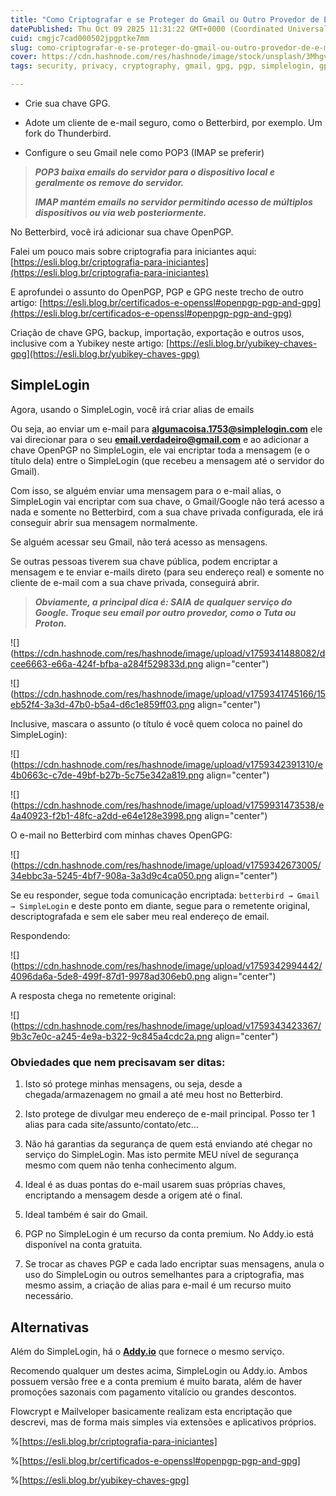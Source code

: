 ```yaml
---
title: "Como Criptografar e se Proteger do Gmail ou Outro Provedor de E-mail"
datePublished: Thu Oct 09 2025 11:31:22 GMT+0000 (Coordinated Universal Time)
cuid: cmgjc7cad000502jpgptke7mm
slug: como-criptografar-e-se-proteger-do-gmail-ou-outro-provedor-de-e-mail
cover: https://cdn.hashnode.com/res/hashnode/image/stock/unsplash/3Mhgvrk4tjM/upload/6c2903c8f3c577ff27611adb20d15177.jpeg
tags: security, privacy, cryptography, gmail, gpg, pgp, simplelogin, gpg-key

---
```


* Crie sua chave GPG.
    
* Adote um cliente de e-mail seguro, como o Betterbird, por exemplo. Um fork do Thunderbird.
    
* Configure o seu Gmail nele como POP3 (IMAP se preferir)
    

> ***POP3 baixa emails do servidor para o dispositivo local e geralmente os remove do servidor.***
> 
> ***IMAP mantém emails no servidor permitindo acesso de múltiplos dispositivos ou via web posteriormente.***

No Betterbird, você irá adicionar sua chave OpenPGP.

Falei um pouco mais sobre criptografia para iniciantes aqui: [https://esli.blog.br/criptografia-para-iniciantes](https://esli.blog.br/criptografia-para-iniciantes)

E aprofundei o assunto do OpenPGP, PGP e GPG neste trecho de outro artigo: [https://esli.blog.br/certificados-e-openssl#openpgp-pgp-and-gpg](https://esli.blog.br/certificados-e-openssl#openpgp-pgp-and-gpg)

Criação de chave GPG, backup, importação, exportação e outros usos, inclusive com a Yubikey neste artigo: [https://esli.blog.br/yubikey-chaves-gpg](https://esli.blog.br/yubikey-chaves-gpg)

## SimpleLogin

Agora, usando o SimpleLogin, você irá criar alias de emails

Ou seja, ao enviar um e-mail para [**algumacoisa.1753@simplelogin.com**](mailto:algumacoisa.1753@simplelogin.com) ele vai direcionar para o seu [**email.verdadeiro@gmail.com**](mailto:email.verdadeiro@gmail.com) e ao adicionar a chave OpenPGP no SimpleLogin, ele vai encriptar toda a mensagem (e o título dela) entre o SimpleLogin (que recebeu a mensagem até o servidor do Gmail).

Com isso, se alguém enviar uma mensagem para o e-mail alias, o SimpleLogin vai encriptar com sua chave, o Gmail/Google não terá acesso a nada e somente no Betterbird, com a sua chave privada configurada, ele irá conseguir abrir sua mensagem normalmente.

Se alguém acessar seu Gmail, não terá acesso as mensagens.

Se outras pessoas tiverem sua chave pública, podem encriptar a mensagem e te enviar e-mails direto (para seu endereço real) e somente no cliente de e-mail com a sua chave privada, conseguirá abrir.

> ***Obviamente, a principal dica é: SAIA de qualquer serviço do Google. Troque seu email por outro provedor, como o Tuta ou Proton.***

![](https://cdn.hashnode.com/res/hashnode/image/upload/v1759341488082/dcee6663-e66a-424f-bfba-a284f529833d.png align="center")

![](https://cdn.hashnode.com/res/hashnode/image/upload/v1759341745166/15eb52f4-3a3d-47b0-b5a4-d6c1e859ff03.png align="center")

Inclusive, mascara o assunto (o título é você quem coloca no painel do SimpleLogin):

![](https://cdn.hashnode.com/res/hashnode/image/upload/v1759342391310/e4b0663c-c7de-49bf-b27b-5c75e342a819.png align="center")

![](https://cdn.hashnode.com/res/hashnode/image/upload/v1759931473538/e4a40923-f2b1-48fc-a2dd-e64e128e3998.png align="center")

O e-mail no Betterbird com minhas chaves OpenGPG:

![](https://cdn.hashnode.com/res/hashnode/image/upload/v1759342673005/34ebbc3a-5245-4bf7-908a-3a3d9c4ca050.png align="center")

Se eu responder, segue toda comunicação encriptada: `betterbird → Gmail → SimpleLogin` e deste ponto em diante, segue para o remetente original, descriptografada e sem ele saber meu real endereço de email.

Respondendo:

![](https://cdn.hashnode.com/res/hashnode/image/upload/v1759342994442/4096da6a-5de8-499f-87d1-9978ad306eb0.png align="center")

A resposta chega no remetente original:

![](https://cdn.hashnode.com/res/hashnode/image/upload/v1759343423367/9b3c7e0c-a245-4e9a-b322-9c845a4cdc2a.png align="center")

### Obviedades que nem precisavam ser ditas:

1. Isto só protege minhas mensagens, ou seja, desde a chegada/armazenagem no gmail a até meu host no Betterbird.
    
2. Isto protege de divulgar meu endereço de e-mail principal. Posso ter 1 alias para cada site/assunto/contato/etc…
    
3. Não há garantias da segurança de quem está enviando até chegar no serviço do SimpleLogin. Mas isto permite MEU nível de segurança mesmo com quem não tenha conhecimento algum.
    
4. Ideal é as duas pontas do e-mail usarem suas próprias chaves, encriptando a mensagem desde a origem até o final.
    
5. Ideal também é sair do Gmail.
    
6. PGP no SimpleLogin é um recurso da conta premium. No Addy.io está disponível na conta gratuita.
    
7. Se trocar as chaves PGP e cada lado encriptar suas mensagens, anula o uso do SimpleLogin ou outros semelhantes para a criptografia, mas mesmo assim, a criação de alias para e-mail é um recurso muito necessário.
    

## Alternativas

Além do SimpleLogin, há o [**Addy.io**](http://addy.io/) que fornece o mesmo serviço.

Recomendo qualquer um destes acima, SimpleLogin ou Addy.io. Ambos possuem versão free e a conta premium é muito barata, além de haver promoções sazonais com pagamento vitalício ou grandes descontos.

Flowcrypt e Mailveloper basicamente realizam esta encriptação que descrevi, mas de forma mais simples via extensões e aplicativos próprios.

%[https://esli.blog.br/criptografia-para-iniciantes] 

%[https://esli.blog.br/certificados-e-openssl#openpgp-pgp-and-gpg] 

%[https://esli.blog.br/yubikey-chaves-gpg]